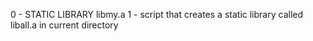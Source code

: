 0 - STATIC LIBRARY  libmy.a
1 - script that creates a static library called liball.a in current directory
